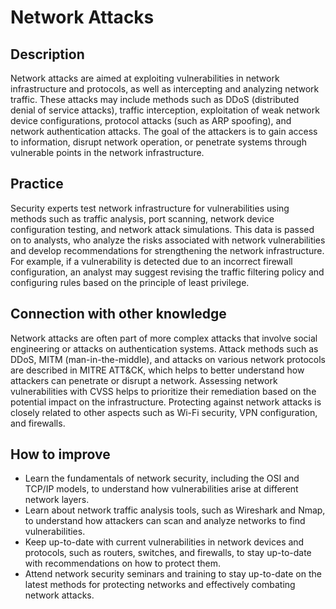 # Network Attacks

## Description
Network attacks are aimed at exploiting vulnerabilities in network infrastructure and protocols, as well as intercepting and analyzing network traffic. These attacks may include methods such as DDoS (distributed denial of service attacks), traffic interception, exploitation of weak network device configurations, protocol attacks (such as ARP spoofing), and network authentication attacks. The goal of the attackers is to gain access to information, disrupt network operation, or penetrate systems through vulnerable points in the network infrastructure.

## Practice
Security experts test network infrastructure for vulnerabilities using methods such as traffic analysis, port scanning, network device configuration testing, and network attack simulations. This data is passed on to analysts, who analyze the risks associated with network vulnerabilities and develop recommendations for strengthening the network infrastructure. For example, if a vulnerability is detected due to an incorrect firewall configuration, an analyst may suggest revising the traffic filtering policy and configuring rules based on the principle of least privilege.

## Connection with other knowledge
Network attacks are often part of more complex attacks that involve social engineering or attacks on authentication systems. Attack methods such as DDoS, MITM (man-in-the-middle), and attacks on various network protocols are described in MITRE ATT&CK, which helps to better understand how attackers can penetrate or disrupt a network. Assessing network vulnerabilities with CVSS helps to prioritize their remediation based on the potential impact on the infrastructure. Protecting against network attacks is closely related to other aspects such as Wi-Fi security, VPN configuration, and firewalls.

## How to improve
- Learn the fundamentals of network security, including the OSI and TCP/IP models, to understand how vulnerabilities arise at different network layers.
- Learn about network traffic analysis tools, such as Wireshark and Nmap, to understand how attackers can scan and analyze networks to find vulnerabilities.
- Keep up-to-date with current vulnerabilities in network devices and protocols, such as routers, switches, and firewalls, to stay up-to-date with recommendations on how to protect them.
- Attend network security seminars and training to stay up-to-date on the latest methods for protecting networks and effectively combating network attacks.
